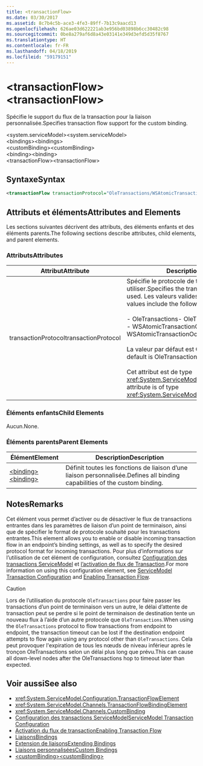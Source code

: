 ```yaml
---
title: <transactionFlow>
ms.date: 03/30/2017
ms.assetid: 8c7b4c5b-ace3-4fe3-89ff-7b13c9aacd13
ms.openlocfilehash: 626ae03d622221ab3e956bd03898b6cc30482c98
ms.sourcegitcommit: 0be8a279af6d8a43e03141e349d3efd5d35f8767
ms.translationtype: HT
ms.contentlocale: fr-FR
ms.lasthandoff: 04/18/2019
ms.locfileid: "59179151"
---
```

# <a name="transactionflow"></a><span data-ttu-id="026cb-101">\<transactionFlow></span><span class="sxs-lookup"><span data-stu-id="026cb-101">\<transactionFlow></span></span>
<span data-ttu-id="026cb-102">Spécifie le support du flux de la transaction pour la liaison personnalisée.</span><span class="sxs-lookup"><span data-stu-id="026cb-102">Specifies transaction flow support for the custom binding.</span></span>  
  
 <span data-ttu-id="026cb-103">\<system.serviceModel></span><span class="sxs-lookup"><span data-stu-id="026cb-103">\<system.serviceModel></span></span>  
<span data-ttu-id="026cb-104">\<bindings></span><span class="sxs-lookup"><span data-stu-id="026cb-104">\<bindings></span></span>  
<span data-ttu-id="026cb-105">\<customBinding></span><span class="sxs-lookup"><span data-stu-id="026cb-105">\<customBinding></span></span>  
<span data-ttu-id="026cb-106">\<binding></span><span class="sxs-lookup"><span data-stu-id="026cb-106">\<binding></span></span>  
<span data-ttu-id="026cb-107">\<transactionFlow></span><span class="sxs-lookup"><span data-stu-id="026cb-107">\<transactionFlow></span></span>  
  
## <a name="syntax"></a><span data-ttu-id="026cb-108">Syntaxe</span><span class="sxs-lookup"><span data-stu-id="026cb-108">Syntax</span></span>  
  
```xml  
<transactionFlow transactionProtocol="OleTransactions/WSAtomicTransactionOctober2004" />
```  
  
## <a name="attributes-and-elements"></a><span data-ttu-id="026cb-109">Attributs et éléments</span><span class="sxs-lookup"><span data-stu-id="026cb-109">Attributes and Elements</span></span>  
 <span data-ttu-id="026cb-110">Les sections suivantes décrivent des attributs, des éléments enfants et des éléments parents.</span><span class="sxs-lookup"><span data-stu-id="026cb-110">The following sections describe attributes, child elements, and parent elements.</span></span>  
  
### <a name="attributes"></a><span data-ttu-id="026cb-111">Attributs</span><span class="sxs-lookup"><span data-stu-id="026cb-111">Attributes</span></span>  
  
|<span data-ttu-id="026cb-112">Attribut</span><span class="sxs-lookup"><span data-stu-id="026cb-112">Attribute</span></span>|<span data-ttu-id="026cb-113">Description</span><span class="sxs-lookup"><span data-stu-id="026cb-113">Description</span></span>|  
|---------------|-----------------|  
|<span data-ttu-id="026cb-114">transactionProtocol</span><span class="sxs-lookup"><span data-stu-id="026cb-114">transactionProtocol</span></span>|<span data-ttu-id="026cb-115">Spécifie le protocole de transaction à utiliser.</span><span class="sxs-lookup"><span data-stu-id="026cb-115">Specifies the transaction protocol to be used.</span></span> <span data-ttu-id="026cb-116">Les valeurs valides sont les suivantes :</span><span class="sxs-lookup"><span data-stu-id="026cb-116">Valid values include the following:</span></span><br /><br /> <span data-ttu-id="026cb-117">-   OleTransactions</span><span class="sxs-lookup"><span data-stu-id="026cb-117">-   OleTransactions</span></span><br /><span data-ttu-id="026cb-118">-   WSAtomicTransactionOctober2004</span><span class="sxs-lookup"><span data-stu-id="026cb-118">-   WSAtomicTransactionOctober2004</span></span><br /><br /> <span data-ttu-id="026cb-119">La valeur par défaut est OleTransactions.</span><span class="sxs-lookup"><span data-stu-id="026cb-119">The default is OleTransactions.</span></span><br /><br /> <span data-ttu-id="026cb-120">Cet attribut est de type <xref:System.ServiceModel.TransactionProtocol>.</span><span class="sxs-lookup"><span data-stu-id="026cb-120">This attribute is of type <xref:System.ServiceModel.TransactionProtocol>.</span></span>|  
  
### <a name="child-elements"></a><span data-ttu-id="026cb-121">Éléments enfants</span><span class="sxs-lookup"><span data-stu-id="026cb-121">Child Elements</span></span>  
 <span data-ttu-id="026cb-122">Aucun.</span><span class="sxs-lookup"><span data-stu-id="026cb-122">None.</span></span>  
  
### <a name="parent-elements"></a><span data-ttu-id="026cb-123">Éléments parents</span><span class="sxs-lookup"><span data-stu-id="026cb-123">Parent Elements</span></span>  
  
|<span data-ttu-id="026cb-124">Élément</span><span class="sxs-lookup"><span data-stu-id="026cb-124">Element</span></span>|<span data-ttu-id="026cb-125">Description</span><span class="sxs-lookup"><span data-stu-id="026cb-125">Description</span></span>|  
|-------------|-----------------|  
|[<span data-ttu-id="026cb-126">\<binding></span><span class="sxs-lookup"><span data-stu-id="026cb-126">\<binding></span></span>](../../../../../docs/framework/misc/binding.md)|<span data-ttu-id="026cb-127">Définit toutes les fonctions de liaison d’une liaison personnalisée.</span><span class="sxs-lookup"><span data-stu-id="026cb-127">Defines all binding capabilities of the custom binding.</span></span>|  
  
## <a name="remarks"></a><span data-ttu-id="026cb-128">Notes</span><span class="sxs-lookup"><span data-stu-id="026cb-128">Remarks</span></span>  
 <span data-ttu-id="026cb-129">Cet élément vous permet d’activer ou de désactiver le flux de transactions entrantes dans les paramètres de liaison d’un point de terminaison, ainsi que de spécifier le format de protocole souhaité pour les transactions entrantes.</span><span class="sxs-lookup"><span data-stu-id="026cb-129">This element allows you to enable or disable incoming transaction flow in an endpoint’s binding settings, as well as to specify the desired protocol format for incoming transactions.</span></span> <span data-ttu-id="026cb-130">Pour plus d’informations sur l’utilisation de cet élément de configuration, consultez [Configuration des transactions ServiceModel](../../../../../docs/framework/wcf/feature-details/servicemodel-transaction-configuration.md) et [l’activation de flux de Transaction](../../../../../docs/framework/wcf/feature-details/enabling-transaction-flow.md).</span><span class="sxs-lookup"><span data-stu-id="026cb-130">For more information on using this configuration element, see [ServiceModel Transaction Configuration](../../../../../docs/framework/wcf/feature-details/servicemodel-transaction-configuration.md) and [Enabling Transaction Flow](../../../../../docs/framework/wcf/feature-details/enabling-transaction-flow.md).</span></span>  
  
> [!CAUTION]
>  <span data-ttu-id="026cb-131">Lors de l’utilisation du protocole `OleTransactions` pour faire passer les transactions d’un point de terminaison vers un autre, le délai d’attente de transaction peut se perdre si le point de terminaison de destination tente un nouveau flux à l’aide d’un autre protocole que `OleTransactions`.</span><span class="sxs-lookup"><span data-stu-id="026cb-131">When using the `OleTransactions` protocol to flow transactions from endpoint to endpoint, the transaction timeout can be lost if the destination endpoint attempts to flow again using any protocol other than `OleTransactions`.</span></span> <span data-ttu-id="026cb-132">Cela peut provoquer l'expiration de tous les nœuds de niveau inférieur après le tronçon OleTransactions selon un délai plus long que prévu.</span><span class="sxs-lookup"><span data-stu-id="026cb-132">This can cause all down-level nodes after the OleTransactions hop to timeout later than expected.</span></span>  
  
## <a name="see-also"></a><span data-ttu-id="026cb-133">Voir aussi</span><span class="sxs-lookup"><span data-stu-id="026cb-133">See also</span></span>

- <xref:System.ServiceModel.Configuration.TransactionFlowElement>
- <xref:System.ServiceModel.Channels.TransactionFlowBindingElement>
- <xref:System.ServiceModel.Channels.CustomBinding>
- [<span data-ttu-id="026cb-134">Configuration des transactions ServiceModel</span><span class="sxs-lookup"><span data-stu-id="026cb-134">ServiceModel Transaction Configuration</span></span>](../../../../../docs/framework/wcf/feature-details/servicemodel-transaction-configuration.md)
- [<span data-ttu-id="026cb-135">Activation du flux de transaction</span><span class="sxs-lookup"><span data-stu-id="026cb-135">Enabling Transaction Flow</span></span>](../../../../../docs/framework/wcf/feature-details/enabling-transaction-flow.md)
- [<span data-ttu-id="026cb-136">Liaisons</span><span class="sxs-lookup"><span data-stu-id="026cb-136">Bindings</span></span>](../../../../../docs/framework/wcf/bindings.md)
- [<span data-ttu-id="026cb-137">Extension de liaisons</span><span class="sxs-lookup"><span data-stu-id="026cb-137">Extending Bindings</span></span>](../../../../../docs/framework/wcf/extending/extending-bindings.md)
- [<span data-ttu-id="026cb-138">Liaisons personnalisées</span><span class="sxs-lookup"><span data-stu-id="026cb-138">Custom Bindings</span></span>](../../../../../docs/framework/wcf/extending/custom-bindings.md)
- [<span data-ttu-id="026cb-139">\<customBinding></span><span class="sxs-lookup"><span data-stu-id="026cb-139">\<customBinding></span></span>](../../../../../docs/framework/configure-apps/file-schema/wcf/custombinding.md)

